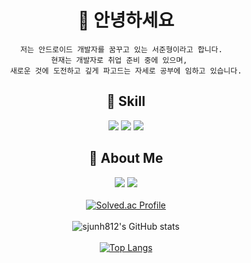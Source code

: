 <div align=center>  
  
  # 👋 안녕하세요

  ```
  저는 안드로이드 개발자를 꿈꾸고 있는 서준형이라고 합니다.  
  현재는 개발자로 취업 준비 중에 있으며,   
  새로운 것에 도전하고 깊게 파고드는 자세로 공부에 임하고 있습니다.
  ```

  ## 🌻 Skill
  <img src="https://img.shields.io/badge/Android-3DDC84?style=flat&logo=Android&logoColor=white"/> <img src="https://img.shields.io/badge/JAVA-007396?style=flat&logo=java&logoColor=white"> <img src="https://img.shields.io/badge/Kotlin-7F52FF?style=flat&logo=Kotlin&logoColor=white">  

  <!-- #### Tools

  <img src="https://img.shields.io/badge/Android Studio-3DDC84?style=for-the-badge&logo=AndroidStudio&logoColor=white"/> <img src="https://img.shields.io/badge/Git-F05032?style=for-the-badge&logo=Git&logoColor=white"/> <img src="https://img.shields.io/badge/Postman-FF6C37?style=for-the-badge&logo=Postman&logoColor=white"/>     -->

  ## 🐧 About Me
  <a href="https://sjunh812.tistory.com/" target="_blank"><img src="https://img.shields.io/badge/Tech Blog-181717?style=flat-square&logo=Github&logoColor=white"/></a> <a href="mailto:sjunh812@gmail.com" target="_blank"><img src="https://img.shields.io/badge/Gmail-EA4335?style=flat-square&logo=Gmail&logoColor=white"/></a>     
  <br>
  [![Solved.ac Profile](http://mazassumnida.wtf/api/v2/generate_badge?boj=sjunh8123)](https://solved.ac/sjunh8123/)  
  <br>
  ![sjunh812's GitHub stats](https://github-readme-stats-ten-gilt.vercel.app/api?username=sjunh812&show_icons=true&theme=ayu-mirage)     
  <br>
  [![Top Langs](https://github-readme-stats-ten-gilt.vercel.app/api/top-langs/?username=sjunh812&layout=compact&theme=ayu-mirage)](https://github.com/anuraghazra/github-readme-stats)  
</div>
